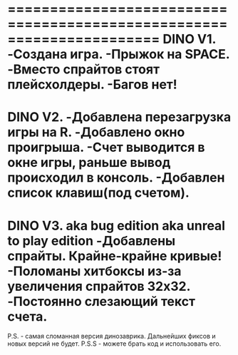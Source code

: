 ======================================================================
DINO V1.
-Создана игра.
-Прыжок на SPACE.
-Вместо спрайтов стоят плейсхолдеры.
-Багов нет!
======================================================================
DINO V2.
-Добавлена перезагрузка игры на R.
-Добавлено окно проигрыша.
-Счет выводится в окне игры, раньше вывод происходил в консоль.
-Добавлен список клавиш(под счетом).
======================================================================
DINO V3. aka bug edition aka unreal to play edition
-Добавлены спрайты. Крайне-крайне кривые!
-Поломаны хитбоксы из-за увеличения спрайтов 32x32.
-Постоянно слезающий текст счета.
======================================================================
P.S. - самая сломанная версия динозаврика. Дальнейших фиксов и новых версий не будет.
P.S.S - можете брать код и использовать его.
